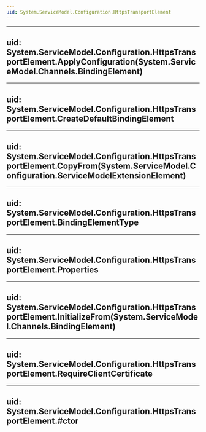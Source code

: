 ```yaml
---
uid: System.ServiceModel.Configuration.HttpsTransportElement
---
```


---
uid: System.ServiceModel.Configuration.HttpsTransportElement.ApplyConfiguration(System.ServiceModel.Channels.BindingElement)
---

---
uid: System.ServiceModel.Configuration.HttpsTransportElement.CreateDefaultBindingElement
---

---
uid: System.ServiceModel.Configuration.HttpsTransportElement.CopyFrom(System.ServiceModel.Configuration.ServiceModelExtensionElement)
---

---
uid: System.ServiceModel.Configuration.HttpsTransportElement.BindingElementType
---

---
uid: System.ServiceModel.Configuration.HttpsTransportElement.Properties
---

---
uid: System.ServiceModel.Configuration.HttpsTransportElement.InitializeFrom(System.ServiceModel.Channels.BindingElement)
---

---
uid: System.ServiceModel.Configuration.HttpsTransportElement.RequireClientCertificate
---

---
uid: System.ServiceModel.Configuration.HttpsTransportElement.#ctor
---

